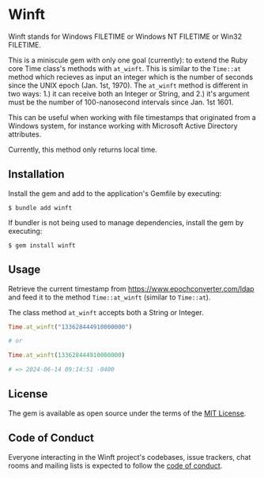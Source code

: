 # Winft

Winft stands for Windows FILETIME or Windows NT FILETIME or Win32 FILETIME.

This is a miniscule gem with only one goal (currently): to extend the Ruby core Time class's methods with `at_winft`.  This is similar to the `Time::at` method which recieves as input an integer which is the number of seconds since the UNIX epoch (Jan. 1st, 1970).  The `at_winft` method is different in two ways: 1.) it can receive both an Integer or String, and 2.) it's argument must be the number of 100-nanosecond intervals since Jan. 1st 1601.

This can be useful when working with file timestamps that originated from a Windows system, for instance working with Microsoft Active Directory attributes.

Currently, this method only returns local time.

## Installation

Install the gem and add to the application's Gemfile by executing:

    $ bundle add winft

If bundler is not being used to manage dependencies, install the gem by executing:

    $ gem install winft

## Usage

Retrieve the current timestamp from https://www.epochconverter.com/ldap and feed it to the method `Time::at_winft` (similar to `Time::at`).

The class method `at_winft` accepts both a String or Integer.

```ruby
Time.at_winft("133628444910000000")

# or

Time.at_winft(133628444910000000)

# => 2024-06-14 09:14:51 -0400
```

## License

The gem is available as open source under the terms of the [MIT License](https://opensource.org/licenses/MIT).

## Code of Conduct

Everyone interacting in the Winft project's codebases, issue trackers, chat rooms and mailing lists is expected to follow the [code of conduct](https://github.com/[USERNAME]/winft/blob/main/CODE_OF_CONDUCT.md).
